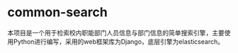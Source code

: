 # common-search
本项目是一个用于检索校内职能部门人员信息与部门信息的简单搜索引擎，主要使用Python进行编写，采用的web框架库为Django，底层引擎为elasticsearch。
